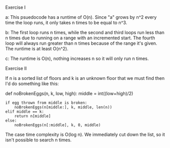 Exercise I

a: This psuedocode has a runtime of O(n). Since "a" grows by n^2 every time the loop runs, it only takes n times to be equal to n^3.

b: The first loop runs n times, while the second and third loops run less than n times due to running on a range with an incremented start. The fourth loop will always run greater than n times because of the range it's given. The runtime is at least O(n^2).

c: The runtime is O(n), nothing increases n so it will only run n times.

Exercise II

If n is a sorted list of floors and k is an unknown floor that we must find then I'd do something like this:

def noBrokenEggs(n, k, low, high):
    middle = int((low+high)/2)
    
    if egg thrown from middle is broken:
        noBrokenEggs(n[middle:], k, middle, len(n))
    elif middle == k:
        return n[middle]
    else:
        noBrokenEggs(n[:middle], k, 0, middle)

The case time complexity is O(log n). We immediately cut down the list, so it isn't possible to search n times.